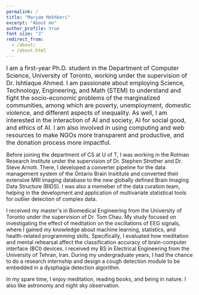 ```yaml
---
permalink: /
title: "Maryam Mokhberi"
excerpt: "About me"
author_profile: true
font size: "3"
redirect_from: 
  - /about/
  - /about.html
---
```

 <font size="3"> I am a first-year Ph.D. student in the Department of Computer Science, University of Toronto, working under the supervision of Dr. Ishtiaque Ahmed. I am passionate about employing Science, Technology, Engineering, and Math (STEM) to understand and fight the socio-economic problems of the marginalized communities, among which are poverty, unemployment, domestic violence, and different aspects of inequality. As well, I am interested in the interaction of AI and society, AI for social good, and ethics of AI. I am also involved in using computing and web resources to make NGOs more transparent and productive, and the donation process more impactful. </font>

Before joining the department of CS at U of T, I was working in the Rotman Research Institute under the supervision of Dr. Stephen Strother and Dr. Steve Arnott. There, I developed a converter pipeline for the data management system of the Ontario Brain Insititute and converted their extensive MRI imaging database to the new globally defined Brain Imaging Data Structure (BIDS). I was also a memeber of the data curation team, helping in the development and application of multivariate statistical tools for outlier detection of complex data.

I received my master's in Biomedical Engineering from the University of Toronto under the supervision of Dr. Tom Chau. My study focused on investigating the effect of meditation on the oscillations of EEG signals, where I gained my knowledge about machine learning, statistics, and health-related programming skills. Specifically, I evaluated how meditation and mental rehearsal affect the classification accuracy of brain-computer interface (BCI) devices. I received my BS in Electrical Engineering from the University of Tehran, Iran. During my undergraduate years, I had the chance to do a research internship and design a cough detection module to be embedded in a dysphagia detection algorithm.

In my spare time, I enjoy meditation, reading books, and being in nature. I also like astronomy and night sky observation.


